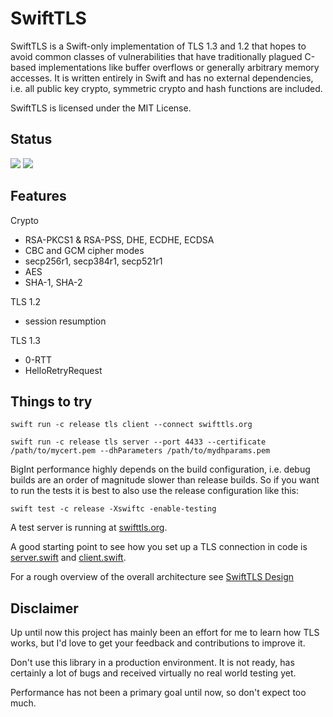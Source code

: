# SwiftTLS

SwiftTLS is a Swift-only implementation of TLS 1.3 and 1.2 that hopes to avoid common classes of vulnerabilities that have traditionally plagued C-based implementations like buffer overflows or generally arbitrary memory accesses. It is written entirely in Swift and has no external dependencies, i.e. all public key crypto, symmetric crypto and hash functions are included.

SwiftTLS is licensed under the MIT License.

## Status
![](https://github.com/nsc/SwiftTLS/workflows/macOS/badge.svg) ![](https://github.com/nsc/SwiftTLS/workflows/Linux/badge.svg)

## Features
Crypto
- RSA-PKCS1 & RSA-PSS, DHE, ECDHE, ECDSA
- CBC and GCM cipher modes
- secp256r1, secp384r1, secp521r1
- AES
- SHA-1, SHA-2

TLS 1.2
- session resumption

TLS 1.3
- 0-RTT
- HelloRetryRequest


## Things to try

    swift run -c release tls client --connect swifttls.org

    swift run -c release tls server --port 4433 --certificate /path/to/mycert.pem --dhParameters /path/to/mydhparams.pem

BigInt performance highly depends on the build configuration, i.e. debug builds are an order of magnitude slower than release builds. So if you want to run the tests it is best to also use the release configuration like this:

    swift test -c release -Xswiftc -enable-testing

A test server is running at [swifttls.org](https://swifttls.org).

A good starting point to see how you set up a TLS connection in code is [server.swift](SwiftTLSTool/server.swift) and [client.swift](SwiftTLSTool/client.swift).

For a rough overview of the overall architecture see [SwiftTLS Design](Documentation/SwiftTLS%20Design.pdf)
## Disclaimer
Up until now this project has mainly been an effort for me to learn how TLS works, but I'd love to get your feedback and contributions to improve it.

Don't use this library in a production environment. It is not ready, has certainly a lot of bugs and received virtually no real world testing yet.

Performance has not been a primary goal until now, so don't expect too much.
